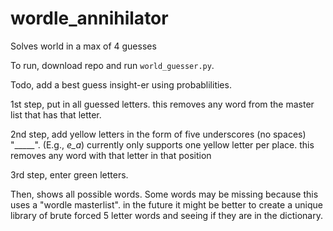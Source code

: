 # wordle_annihilator
Solves world in a max of 4 guesses

To run, download repo and run `world_guesser.py`.  

Todo, add a best guess insight-er using probablilities.  

1st step, put in all guessed letters. this removes any word from the master list that has that letter.

2nd step, add yellow letters in the form of five underscores (no spaces) "_____". (E.g., _e_a_) currently only supports one yellow letter per place. this removes any word with that letter in that position 

3rd step, enter green letters. 

Then, shows all possible words. Some words may be missing because this uses a "wordle masterlist".  in the future it might be better to create a unique library of brute forced 5 letter words and seeing if they are in the dictionary.
